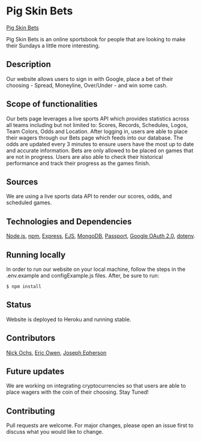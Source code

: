 # Pig Skin Bets

[Pig Skin Bets](https://sleepy-harbor-60617.herokuapp.com/)

Pig Skin Bets is an online sportsbook for people that are looking to make their Sundays a little more interesting.

## Description

Our website allows users to sign in with Google, place a bet of their choosing - Spread, Moneyline, Over/Under - and win some cash.

## Scope of functionalities

Our bets page leverages a live sports API which provides statistics across all teams including but not limited to: Scores, Records, Schedules, Logos, Team Colors, Odds and Location. After logging in, users are able to place their wagers through our Bets page which feeds into our database. The odds are updated every 3 minutes to ensure users have the most up to date and accurate information. Bets are only allowed to be placed on games that are not in progress. Users are also able to check their historical performance and track their progress as the games finish.

## Sources

We are using a live sports data API to render our scores, odds, and scheduled games.

## Technologies and Dependencies

[Node.js](https://nodejs.org/en/), [npm](https://www.npmjs.com/), [Express](https://expressjs.com/), [EJS](https://ejs.co/), [MongoDB](https://www.mongodb.com/), [Passport](http://www.passportjs.org/), [Google OAuth 2.0](http://www.passportjs.org/packages/passport-google-oauth20/), [dotenv](https://www.npmjs.com/package/dotenv).

## Running locally

In order to run our website on your local machine, follow the steps in the .env.example and configExample.js files. After, be sure to run:

```
$ npm install
```

## Status

Website is deployed to Heroku and running stable.

## Contributors

[Nick Ochs](https://github.com/n-ochs),
[Eric Owen](https://github.com/eric-owen),
[Joseph Epherson](https://github.com/Joe-dev13)

## Future updates

We are working on integrating cryptocurrencies so that users are able to place wagers with the coin of their choosing. Stay Tuned!

## Contributing

Pull requests are welcome. For major changes, please open an issue first to discuss what you would like to change.
